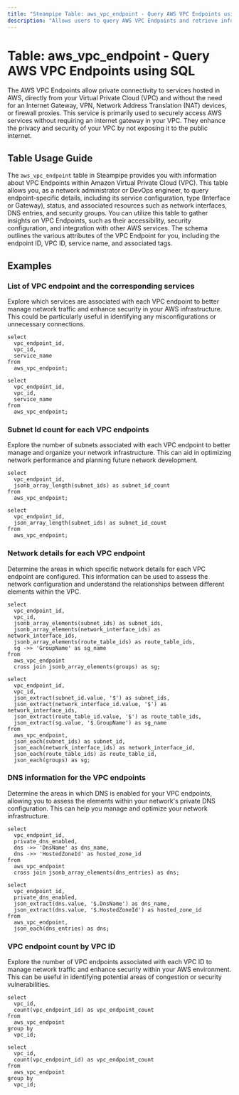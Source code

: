 ```yaml
---
title: "Steampipe Table: aws_vpc_endpoint - Query AWS VPC Endpoints using SQL"
description: "Allows users to query AWS VPC Endpoints and retrieve information about each endpoint's configuration, type, status, and related resources such as network interfaces, DNS entries, and security groups."
---
```


# Table: aws_vpc_endpoint - Query AWS VPC Endpoints using SQL

The AWS VPC Endpoints allow private connectivity to services hosted in AWS, directly from your Virtual Private Cloud (VPC) and without the need for an Internet Gateway, VPN, Network Address Translation (NAT) devices, or firewall proxies. This service is primarily used to securely access AWS services without requiring an internet gateway in your VPC. They enhance the privacy and security of your VPC by not exposing it to the public internet.

## Table Usage Guide

The `aws_vpc_endpoint` table in Steampipe provides you with information about VPC Endpoints within Amazon Virtual Private Cloud (VPC). This table allows you, as a network administrator or DevOps engineer, to query endpoint-specific details, including its service configuration, type (Interface or Gateway), status, and associated resources such as network interfaces, DNS entries, and security groups. You can utilize this table to gather insights on VPC Endpoints, such as their accessibility, security configuration, and integration with other AWS services. The schema outlines the various attributes of the VPC Endpoint for you, including the endpoint ID, VPC ID, service name, and associated tags.

## Examples

### List of VPC endpoint and the corresponding services
Explore which services are associated with each VPC endpoint to better manage network traffic and enhance security in your AWS infrastructure. This could be particularly useful in identifying any misconfigurations or unnecessary connections.

```sql+postgres
select
  vpc_endpoint_id,
  vpc_id,
  service_name
from
  aws_vpc_endpoint;
```

```sql+sqlite
select
  vpc_endpoint_id,
  vpc_id,
  service_name
from
  aws_vpc_endpoint;
```


### Subnet Id count for each VPC endpoints
Explore the number of subnets associated with each VPC endpoint to better manage and organize your network infrastructure. This can aid in optimizing network performance and planning future network development.

```sql+postgres
select
  vpc_endpoint_id,
  jsonb_array_length(subnet_ids) as subnet_id_count
from
  aws_vpc_endpoint;
```

```sql+sqlite
select
  vpc_endpoint_id,
  json_array_length(subnet_ids) as subnet_id_count
from
  aws_vpc_endpoint;
```

### Network details for each VPC endpoint
Determine the areas in which specific network details for each VPC endpoint are configured. This information can be used to assess the network configuration and understand the relationships between different elements within the VPC.

```sql+postgres
select
  vpc_endpoint_id,
  vpc_id,
  jsonb_array_elements(subnet_ids) as subnet_ids,
  jsonb_array_elements(network_interface_ids) as network_interface_ids,
  jsonb_array_elements(route_table_ids) as route_table_ids,
  sg ->> 'GroupName' as sg_name
from
  aws_vpc_endpoint
  cross join jsonb_array_elements(groups) as sg;
```

```sql+sqlite
select
  vpc_endpoint_id,
  vpc_id,
  json_extract(subnet_id.value, '$') as subnet_ids,
  json_extract(network_interface_id.value, '$') as network_interface_ids,
  json_extract(route_table_id.value, '$') as route_table_ids,
  json_extract(sg.value, '$.GroupName') as sg_name
from
  aws_vpc_endpoint,
  json_each(subnet_ids) as subnet_id,
  json_each(network_interface_ids) as network_interface_id,
  json_each(route_table_ids) as route_table_id,
  json_each(groups) as sg;
```

### DNS information for the VPC endpoints
Determine the areas in which DNS is enabled for your VPC endpoints, allowing you to assess the elements within your network's private DNS configuration. This can help you manage and optimize your network infrastructure.

```sql+postgres
select
  vpc_endpoint_id,
  private_dns_enabled,
  dns ->> 'DnsName' as dns_name,
  dns ->> 'HostedZoneId' as hosted_zone_id
from
  aws_vpc_endpoint
  cross join jsonb_array_elements(dns_entries) as dns;
```

```sql+sqlite
select
  vpc_endpoint_id,
  private_dns_enabled,
  json_extract(dns.value, '$.DnsName') as dns_name,
  json_extract(dns.value, '$.HostedZoneId') as hosted_zone_id
from
  aws_vpc_endpoint,
  json_each(dns_entries) as dns;
```


### VPC endpoint count by VPC ID
Explore the number of VPC endpoints associated with each VPC ID to manage network traffic and enhance security within your AWS environment. This can be useful in identifying potential areas of congestion or security vulnerabilities.

```sql+postgres
select
  vpc_id,
  count(vpc_endpoint_id) as vpc_endpoint_count
from
  aws_vpc_endpoint
group by
  vpc_id;
```

```sql+sqlite
select
  vpc_id,
  count(vpc_endpoint_id) as vpc_endpoint_count
from
  aws_vpc_endpoint
group by
  vpc_id;
```